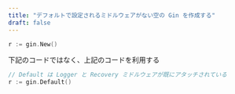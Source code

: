 ```yaml
---
title: "デフォルトで設定されるミドルウェアがない空の Gin を作成する"
draft: false
---
```


```go
r := gin.New()
```

下記のコードではなく、上記のコードを利用する

```go
// Default は Logger と Recovery ミドルウェアが既にアタッチされている
r := gin.Default()
```


